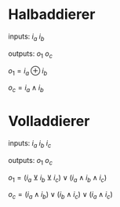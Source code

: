 # Halbaddierer
inputs: $i_a$ $i_b$

outputs: $o_1$ $o_c$

$o_1 = i_a \oplus i_b$

$o_c = i_a \land i_b$

# Volladdierer
inputs: $i_a$ $i_b$ $i_c$

outputs: $o_1$ $o_c$

$o_1 = (i_a \veebar i_b \veebar i_c) \lor (i_a \land i_b \land i_c)$

$o_c = (i_a \land i_b) \lor (i_b \land i_c) \lor (i_a \land i_c)$
